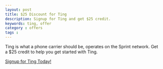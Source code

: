 ```yaml
---
layout: post
title: $25 Discount for Ting
description: Signup for Ting and get $25 credit.
keywords: ting, offer
category : offers
tags : 
---
```


Ting is what a phone carrier should be, operates on the Sprint network. Get a $25 credit to help you get started with Ting.


[Signup for Ting Today!](https://veidtnj2.ting.com/)